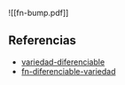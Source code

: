 ![[fn-bump.pdf]]

## Referencias
- [variedad-diferenciable](./variedad-diferenciable.md)
- [fn-diferenciable-variedad](./fn-diferenciable-variedad.md)
